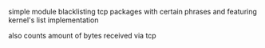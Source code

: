 simple module blacklisting tcp packages with certain phrases and featuring kernel's list implementation

also counts amount of bytes received via tcp
